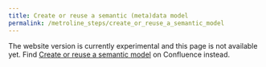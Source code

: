 ```yaml
---
title: Create or reuse a semantic (meta)data model
permalink: /metroline_steps/create_or_reuse_a_semantic_model
---
```


The website version is currently experimental and this page is not available yet. Find [Create or reuse a semantic model](https://health-ri.atlassian.net/wiki/spaces/FSD/pages/277839878/Metroline+Step+Create+or+reuse+a+semantic+meta+data+model) on Confluence instead.

